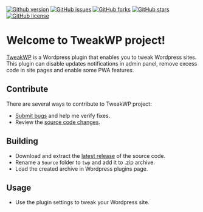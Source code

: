 [![Github version](https://badge.fury.io/gh/grandbrain%2Ftweakwp.svg)](https://github.com/Grandbrain/TweakWP/releases)
[![GitHub issues](https://img.shields.io/github/issues/Grandbrain/TweakWP.svg)](https://github.com/Grandbrain/TweakWP/issues)
[![GitHub forks](https://img.shields.io/github/forks/Grandbrain/TweakWP.svg)](https://github.com/Grandbrain/TweakWP/network/members)
[![GitHub stars](https://img.shields.io/github/stars/Grandbrain/TweakWP.svg)](https://github.com/Grandbrain/TweakWP/stargazers)
[![GitHub license](https://img.shields.io/github/license/Grandbrain/TweakWP.svg)](https://github.com/Grandbrain/TweakWP/blob/master/LICENSE)

# Welcome to TweakWP project!

[TweakWP](https://github.com/Grandbrain/TweakWP) is a Wordpress plugin that enables you to tweak Wordpress sites. This plugin can disable updates notifications in admin panel, remove excess code in site pages and enable some PWA features.


## Contribute

There are several ways to contribute to TweakWP project:
* [Submit bugs](https://github.com/Grandbrain/TweakWP/issues) and help me verify fixes.
* Review the [source code changes](https://github.com/Grandbrain/TweakWP/pulls).


## Building

* Download and extract the [latest release](https://github.com/Grandbrain/TweakWP/releases) of the source code.
* Rename a `Source` folder to `twp` and add it to .zip archive.
* Load the created archive in Wordpress plugins page.


## Usage

* Use the plugin settings to tweak your Wordpress site.